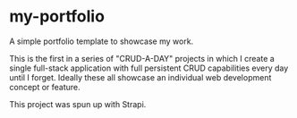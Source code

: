 # my-portfolio

A simple portfolio template to showcase my work.

This is the first in a series of "CRUD-A-DAY" projects in which I create a single full-stack application with full persistent CRUD capabilities every day until I forget. Ideally these all showcase an individual web development concept or feature.

This project was spun up with Strapi.
